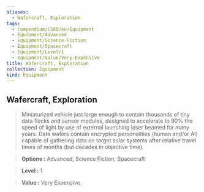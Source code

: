 ```yaml
---
aliases:
  - Wafercraft, Exploration
tags:
  - Compendium/CSRD/en/Equipment
  - Equipment/Advanced
  - Equipment/Science-Fiction
  - Equipment/Spacecraft
  - Equipment/Level/1
  - Equipment/Value/Very-Expensive
title: Wafercraft, Exploration
collection: Equipment
kind: Equipment
---
```

## Wafercraft, Exploration    
    
>Miniaturized vehicle just large enough to contain thousands of tiny data flecks and sensor modules, designed to accelerate to 90% the speed of light by use of external launching laser beamed for many years. Data wafers contain encrypted personalities (human and/or AI) capable of gathering data on target solar systems after relative travel times of months (but decades in objective time).    
> **Options :** Advanced, Science Fiction, Spacecraft    
> **Level :** 1    
> **Value :** Very Expensive